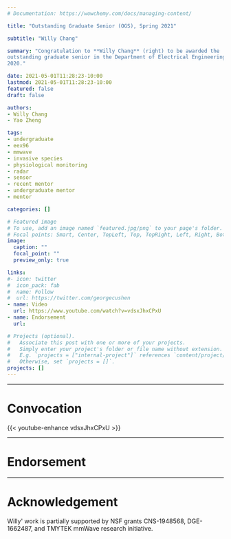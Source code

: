 ```yaml
---
# Documentation: https://wowchemy.com/docs/managing-content/

title: "Outstanding Graduate Senior (OGS), Spring 2021"

subtitle: "Willy Chang"

summary: "Congratulation to **Willy Chang** (right) to be awarded the
outstanding graduate senior in the Department of Electrical Engineering, Fall
2020."

date: 2021-05-01T11:28:23-10:00
lastmod: 2021-05-01T11:28:23-10:00
featured: false
draft: false

authors:
- Willy Chang
- Yao Zheng

tags:
- undergraduate
- eex96
- mmwave
- invasive species
- physiological monitoring
- radar
- sensor
- recent mentor
- undergraduate mentor
- mentor

categories: []

# Featured image
# To use, add an image named `featured.jpg/png` to your page's folder.
# Focal points: Smart, Center, TopLeft, Top, TopRight, Left, Right, BottomLeft, Bottom, BottomRight.
image:
  caption: ""
  focal_point: ""
  preview_only: true

links:
#- icon: twitter
#  icon_pack: fab
#  name: Follow
#  url: https://twitter.com/georgecushen
- name: Video
  url: https://www.youtube.com/watch?v=vdsxJhxCPxU
- name: Endorsement
  url: 

# Projects (optional).
#   Associate this post with one or more of your projects.
#   Simply enter your project's folder or file name without extension.
#   E.g. `projects = ["internal-project"]` references `content/project/deep-learning/index.md`.
#   Otherwise, set `projects = []`.
projects: []
---
```

***
# Convocation
{{< youtube-enhance vdsxJhxCPxU >}}

***

# Endorsement

***
# Acknowledgement
Willy' work is partially supported by NSF grants CNS-1948568, DGE-1662487, and
TMYTEK mmWave research initiative.

